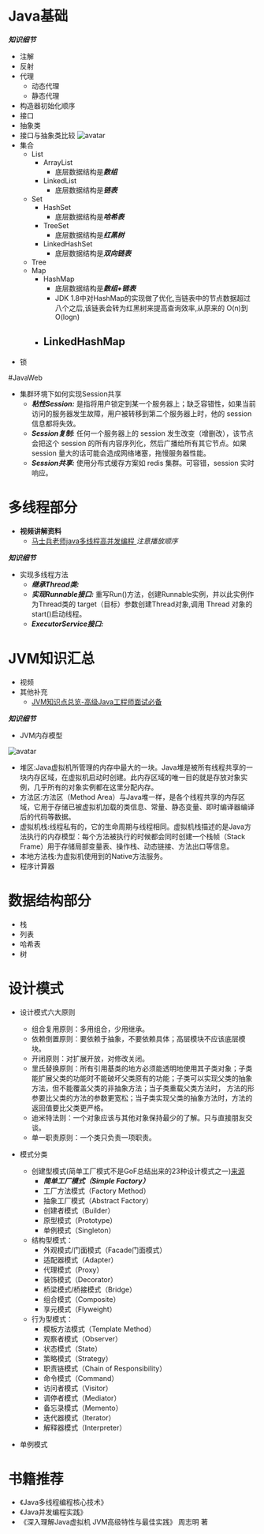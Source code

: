 # Java基础

***知识细节***</br>

- 注解
- 反射
- 代理
  - 动态代理
  - 静态代理
- 构造器初始化顺序
- 接口
- 抽象类
- 接口与抽象类比较
![avatar](https://github.com/sanwancoder/it_study_lib/blob/master/images/%E6%8E%A5%E5%8F%A3%E4%B8%8E%E6%8A%BD%E8%B1%A1%E7%B1%BB%E6%AF%94%E8%BE%83.jpg?raw=true)
- 集合
   - List
      - ArrayList
         - 底层数据结构是***数组***
      - LinkedList
         - 底层数据结构是***链表***  
   - Set 
   	   - HashSet
   	      - 底层数据结构是***哈希表*** 
   	   - TreeSet
   	      - 底层数据结构是***红黑树***
   	   - LinkedHashSet 
   	      - 底层数据结构是***双向链表*** 
   - Tree
   - Map
   	   - HashMap
   	      - 底层数据结构是***数组+链表***
   	      - JDK 1.8中对HashMap的实现做了优化,当链表中的节点数据超过八个之后,该链表会转为红黑树来提高查询效率,从原来的 O(n)到 O(logn)
   	   - LinkedHashMap
   	      -   
- 锁




#JavaWeb
- 集群环境下如何实现Session共享
   - ***粘性Session:*** 是指将用户锁定到某一个服务器上；缺乏容错性，如果当前访问的服务器发生故障，用户被转移到第二个服务器上时，他的 session 信息都将失效。
   - ***Session复制:*** 任何一个服务器上的 session 发生改变（增删改），该节点会把这个 session 的所有内容序列化，然后广播给所有其它节点。如果 session 量大的话可能会造成网络堵塞，拖慢服务器性能。
   - ***Session共享:*** 使用分布式缓存方案如 redis 集群。可容错，session 实时响应。 



# 多线程部分
- **视频讲解资料**
   - [马士兵老师java多线程高并发编程
](https://www.bilibili.com/video/av33688545) *注意播放顺序*


***知识细节***</br>

- 实现多线程方法
   - ***继承Thread类:*** 
   - ***实现Runnable接口:*** 重写Run()方法，创建Runnable实例，并以此实例作为Thread类的 target（目标）参数创建Thread对象,调用 Thread 对象的start()启动线程。
   - ***ExecutorService接口:*** 



# JVM知识汇总
- 视频
- 其他补充
  - [JVM知识点总览-高级Java工程师面试必备](http://www.importnew.com/23792.html) 

***知识细节***</br>

- JVM内存模型

![avatar](https://github.com/sanwancoder/it_study_lib/blob/master/images/jvm%E5%86%85%E5%AD%98%E7%BB%93%E6%9E%84.jpg?raw=true)

   - 堆区:Java虚拟机所管理的内存中最大的一块。Java堆是被所有线程共享的一块内存区域，在虚拟机启动时创建。此内存区域的唯一目的就是存放对象实例，几乎所有的对象实例都在这里分配内存。
   - 方法区:方法区（Method Area）与Java堆一样，是各个线程共享的内存区域，它用于存储已被虚拟机加载的类信息、常量、静态变量、即时编译器编译后的代码等数据。
   - 虚拟机栈:线程私有的，它的生命周期与线程相同。虚拟机栈描述的是Java方法执行的内存模型：每个方法被执行的时候都会同时创建一个栈帧（Stack Frame）用于存储局部变量表、操作栈、动态链接、方法出口等信息。
   - 本地方法栈:为虚拟机使用到的Native方法服务。
   - 程序计算器


# 数据结构部分
- 栈
- 列表
- 哈希表
- 树





# 设计模式

- 设计模式六大原则
   - 组合复用原则：多用组合，少用继承。
   - 依赖倒置原则：要依赖于抽象，不要依赖具体；高层模块不应该底层模块。
   - 开闭原则：对扩展开放，对修改关闭。
   - 里氏替换原则：所有引用基类的地方必须能透明地使用其子类对象；子类能扩展父类的功能时不能破坏父类原有的功能；子类可以实现父类的抽象方法，但不能覆盖父类的非抽象方法；当子类重载父类方法时，
方法的形参要比父类的方法的参数更宽松；当子类实现父类的抽象方法时，方法的返回值要比父类更严格。
   - 迪米特法则：一个对象应该与其他对象保持最少的了解。只与直接朋友交谈。
   - 单一职责原则：一个类只负责一项职责。

- 模式分类
   - 创建型模式(简单工厂模式不是GoF总结出来的23种设计模式之一)[来源](https://github.com/jiayisheji/blog/issues/2)
       - ***简单工厂模式（Simple Factory）***
		- 工厂方法模式（Factory Method）
		- 抽象工厂模式（Abstract Factory）
		- 创建者模式（Builder）
		- 原型模式（Prototype）
		- 单例模式（Singleton）
   - 结构型模式：
	   - 外观模式/门面模式（Facade门面模式）
		- 适配器模式（Adapter）
		- 代理模式（Proxy）
		- 装饰模式（Decorator）
		- 桥梁模式/桥接模式（Bridge）
		- 组合模式（Composite）
		- 享元模式（Flyweight）
   - 行为型模式：
       - 模板方法模式（Template Method）
       - 观察者模式（Observer）
       - 状态模式（State）
       - 策略模式（Strategy）
       - 职责链模式（Chain of Responsibility）
		- 命令模式（Command）
		- 访问者模式（Visitor）
		- 调停者模式（Mediator）
		- 备忘录模式（Memento）
		- 迭代器模式（Iterator）
		- 解释器模式（Interpreter）

- 单例模式



# 书籍推荐
  - 《Java多线程编程核心技术》
  - 《Java并发编程实践》
  - 《深入理解Java虚拟机  JVM高级特性与最佳实践》 周志明 著


      

